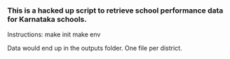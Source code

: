 ### This is a hacked up script to retrieve school performance data for Karnataka schools.

Instructions:
    make init
    make env

Data would end up in the outputs folder. One file per district.